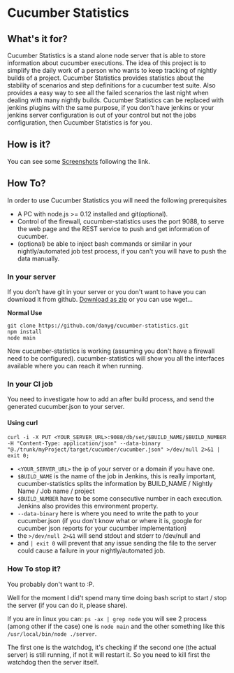 Cucumber Statistics
===================

## What's it for?

Cucumber Statistics is a stand alone node server that is able to store information
about cucumber executions.
The idea of this project is to simplify the daily work of a person who wants to
keep tracking of nightly builds of a project.
Cucumber Statistics provides statistics about the stability of scenarios and
step definitions for a cucumber test suite. Also provides a easy way to see all
the failed scenarios the last night when dealing with many nightly builds.
Cucumber Statistics can be replaced with jenkins plugins with the same purpose,
if you don't have jenkins or your jenkins server configuration is out of your
control but not the jobs configuration, then Cucumber Statistics is for you.

## How is it?
You can see some [Screenshots](http://danyg.github.io/cucumber-statistics/) following the link.

## How To?

In order to use Cucumber Statistics you will need the following prerequisites

- A PC with node.js >= 0.12 installed and git(optional).
- Control of the firewall, cucumber-statistics uses the port 9088, to serve the
web page and the REST service to push and get information of cucumber.
- (optional) be able to inject bash commands or similar in your nightly/automated
job test process, if you can't you will have to push the data manually.

### In your server
If you don't have git in your server or you don't want to have you can download
it from github.
[Download as zip](https://github.com/danyg/cucumber-statistics/archive/master.zip)
or you can use wget...

**Normal Use**
```
git clone https://github.com/danyg/cucumber-statistics.git
npm install
node main
```

Now cucumber-statistics is working (assuming you don't have a firewall need to
be configured).
cucumber-statistics will show you all the interfaces available where you can
reach it when running.

### In your CI job
You need to investigate how to add an after build process, and send the
generated cucumber.json to your server.

#### Using curl
```
curl -i -X PUT <YOUR_SERVER_URL>:9088/db/set/$BUILD_NAME/$BUILD_NUMBER -H "Content-Type: application/json" --data-binary "@./trunk/myProject/target/cucumber/cucumber.json" >/dev/null 2>&1 | exit 0;
```

- ```<YOUR_SERVER_URL>``` the ip of your server or a domain if you have one.
- ```$BUILD_NAME``` is the name of the job in Jenkins, this is really important,
cucumber-statistics splits the information by BUILD_NAME / Nightly Name / Job
name / project
- ```$BUILD_NUMBER``` have to be some consecutive number in each execution.
Jenkins also provides this environment property.
- ```--data-binary``` here is where you need to write the path to your
cucumber.json (if you don't know what or where it is, google for cucumber json
reports for your cucumber implementation)
- the ```>/dev/null 2>&1``` will send stdout and stderr to /dev/null and
- and ```| exit 0``` will prevent that any issue sending the file to the server
could cause a failure in your nightly/automated job.

### How To stop it?
You probably don't want to :P.

Well for the moment I did't spend many time doing bash script to start / stop
the server (if you can do it, please share).

If you are in linux you can:
``` ps -ax | grep node ``` you will see 2 process (among other if the case)
one is ```node main``` and the other something like this
```/usr/local/bin/node ./server```.

The first one is the watchdog, it's checking if the second one (the actual
server) is still running, if not it will restart it. So you need to kill first
the watchdog then the server itself.
